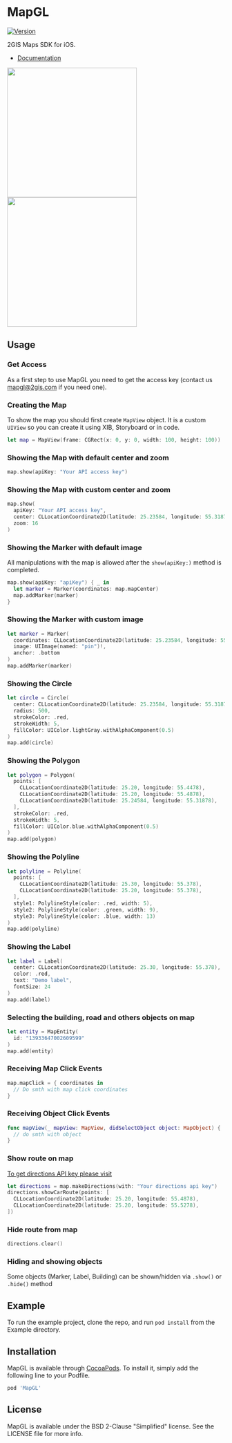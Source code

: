 # MapGL
[![Version](https://img.shields.io/cocoapods/v/MapGL.svg?style=flat)](https://cocoapods.org/pods/MapGL)

2GIS Maps SDK for iOS.

- [Documentation](https://docs.2gis.com/en/ios/maps/reference/MapView)

<p float="left">
  <img src="https://www.dropbox.com/s/3lqj5dawrhiyucg/example.jpg?dl=1" width="300" />
  <img src="https://www.dropbox.com/s/3lqj5dawrhiyucg/example.jpg?dl=1" width="300" /> 
</p>

## Usage

### Get Access
As a first step to use MapGL you need to get the access key (contact us mapgl@2gis.com if you need one).

### Creating the Map
To show the map you should first create `MapView` object. It is a custom `UIView` so you can create it using XIB, Storyboard or in code.

```swift
let map = MapView(frame: CGRect(x: 0, y: 0, width: 100, height: 100))
```

### Showing the Map with default center and zoom

```swift
map.show(apiKey: "Your API access key")
```

### Showing the Map with custom center and zoom

```swift
map.show(
  apiKey: "Your API access key",
  center: CLLocationCoordinate2D(latitude: 25.23584, longitude: 55.31878),
  zoom: 16
)
```

### Showing the Marker with default image
All manipulations with the map is allowed after the `show(apiKey:)` method is completed.

```swift
map.show(apiKey: "apiKey") { _ in
  let marker = Marker(coordinates: map.mapCenter)
  map.addMarker(marker)
}
```

### Showing the Marker with custom image

```swift
let marker = Marker(
  coordinates: CLLocationCoordinate2D(latitude: 25.23584, longitude: 55.31878),
  image: UIImage(named: "pin")!,
  anchor: .bottom
)
map.addMarker(marker)
```

### Showing the Circle

```swift
let circle = Circle(
  center: CLLocationCoordinate2D(latitude: 25.23584, longitude: 55.31878),
  radius: 500,
  strokeColor: .red,
  strokeWidth: 5,
  fillColor: UIColor.lightGray.withAlphaComponent(0.5)
)
map.add(circle)
```


### Showing the Polygon

```swift
let polygon = Polygon(
  points: [
    CLLocationCoordinate2D(latitude: 25.20, longitude: 55.4478),
    CLLocationCoordinate2D(latitude: 25.20, longitude: 55.4878),
    CLLocationCoordinate2D(latitude: 25.24584, longitude: 55.31878),
  ],
  strokeColor: .red,
  strokeWidth: 5,
  fillColor: UIColor.blue.withAlphaComponent(0.5)
)
map.add(polygon)
```

### Showing the Polyline

```swift
let polyline = Polyline(
  points: [
    CLLocationCoordinate2D(latitude: 25.30, longitude: 55.378),
    CLLocationCoordinate2D(latitude: 25.20, longitude: 55.378),
  ],
  style1: PolylineStyle(color: .red, width: 5),
  style2: PolylineStyle(color: .green, width: 9),
  style3: PolylineStyle(color: .blue, width: 13)
)
map.add(polyline)
```


### Showing the Label

```swift
let label = Label(
  center: CLLocationCoordinate2D(latitude: 25.30, longitude: 55.378),
  color: .red,
  text: "Demo label",
  fontSize: 24
)
map.add(label)
```

### Selecting the building, road and others objects on map

```swift
let entity = MapEntity(
  id: "13933647002609599"
)
map.add(entity)
```

### Receiving Map Click Events

```swift
map.mapClick = { coordinates in
  // Do smth with map click coordinates
}
```

### Receiving Object Click Events

```swift
func mapView(_ mapView: MapView, didSelectObject object: MapObject) {
  // do smth with object
}
```

### Show route on map

[To get directions API key please visit](http://partner.api.2gis.ru)

```swift
let directions = map.makeDirections(with: "Your directions api key")
directions.showCarRoute(points: [
  CLLocationCoordinate2D(latitude: 25.20, longitude: 55.4878),
  CLLocationCoordinate2D(latitude: 25.20, longitude: 55.5278),
])
```

### Hide route from map
```swift
directions.clear()
```

### Hiding and showing objects

Some objects (Marker, Label, Building) can be shown/hidden via `.show()` or `.hide()` method

## Example
To run the example project, clone the repo, and run `pod install` from the Example directory.

## Installation
MapGL is available through [CocoaPods](https://cocoapods.org). To install
it, simply add the following line to your Podfile.

```ruby
pod 'MapGL'
```

## License
MapGL is available under the BSD 2-Clause "Simplified" license. See the LICENSE file for more info.
